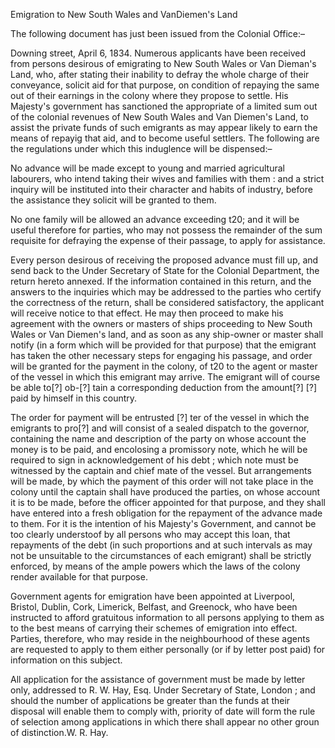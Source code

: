 Emigration to New South Wales and VanDiemen's LandThe following document has just been issued from the Colonial
                    Office:–Downing street, April 6, 1834. Numerous applicants have been received from
                        persons desirous of emigrating to New South Wales or Van
                    Dieman's Land, who, after stating their inability to defray
                    the whole charge of their conveyance, solicit aid for that purpose, on
                    condition of repaying the same out of their earnings in the colony where
                    they propose to settle. His Majesty's government has sanctioned the
                    appropriate of a limited sum out of the colonial revenues
                    of New South Wales and Van Diemen's Land, to assist the private funds of
                    such emigrants as may appear likely to earn the means of repayig
                    that aid, and to become useful settlers. The following are the regulations under which this induglence will be dispensed:–No advance will be made except to young and married agricultural
                    labourers, who intend taking their wives and families with them : and a
                    strict inquiry will be instituted into their character and habits of
                    industry, before the assistance they solicit will be granted to them.No one family will be allowed an advance exceeding t20; and it will be
                    useful therefore for parties, who may not possess the remainder of the sum
                    requisite for defraying the expense of their passage, to apply for assistance.Every person desirous of receiving the proposed advance must fill
                    up, and send back to the Under Secretary of State for the
                    Colonial Department, the return hereto annexed. If the information
                    contained in this return, and the answers to the inquiries which may be
                    addressed to the parties who certify the correctness of the return,
                    shall be considered satisfactory, the applicant will receive
                    notice to that effect. He may then proceed to make his agreement with the
                    owners or masters of ships proceeding to New South Wales or Van
                    Diemen's land, and as soon as any ship-owner or master shall notify (in a
                    form which will be provided for that purpose) that the emigrant has taken
                    the other necessary steps for engaging his passage, and order will be
                    granted for the payment in the colony, of t20 to the agent or master of the
                    vessel in which this emigrant may arrive. The emigrant will of course be
                    able to[?] ob-[?] tain a corresponding deduction from the amount[?] [?]
                    paid by himself in this country.The order for payment will be entrusted [?] ter of the vessel in which the
                    emigrants to pro[?] and will consist of a sealed dispatch to the governor,
                    containing the name and description of the party on whose account the
                    money is to be paid, and encolosing a promissory note, which he will be
                    required to sign in acknowledgement of his debt ; which note must be witnessed by the captain and chief mate of the vessel. But
                    arrangements will be made, by which the payment of this order will not
                    take place in the colony until the captain shall have produced the parties,
                    on whose account it is to be made, before the officer appointed
                    for that purpose, and they shall have entered into a fresh obligation
                    for the repayment of the advance made to them. For it is the intention of
                    his Majesty's Government, and cannot be too clearly understoof
                    by all persons who may accept this loan, that repayments of the
                    debt (in such proportions and at such intervals as may not be
                    unsuitable to the circumstances of each emigrant) shall be
                    strictly enforced, by means of the ample powers which the laws of the
                    colony render available for that purpose.Government agents for emigration have been appointed at
                    Liverpool, Bristol, Dublin, Cork, Limerick, Belfast, and
                    Greenock, who have been instructed to afford gratuitous information to all
                    persons applying to them as to the best means of carrying their schemes of
                        emigration into effect. Parties, therefore, who may reside
                    in the neighbourhood of these agents are requested to apply to them
                    either personally (or if by letter post paid) for information on this
                    subject.All application for the assistance of government must be made by letter
                    only, addressed to R. W. Hay, Esq. Under Secretary of State, London ; and
                    should the number of applications be greater than the funds at their
                    disposal will enable them to comply with, priority of date will form the
                    rule of selection among applications in which there shall appear no other
                    groun of distinction.W. R. Hay.